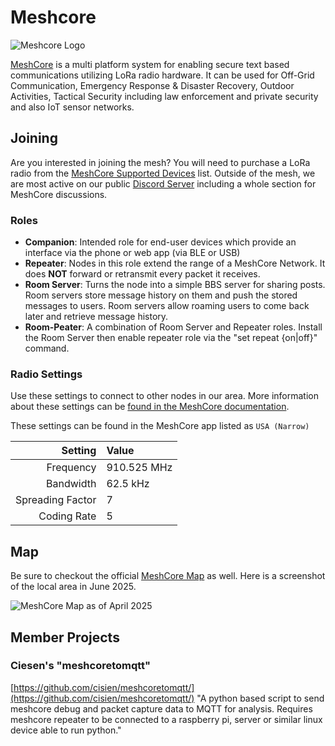 # Meshcore
![Meshcore Logo](/media/meshcore/meshcore_logo.png)

[MeshCore](https://meshcore.co.uk/) is a multi platform system for enabling secure text based communications utilizing LoRa radio hardware. It can be used for Off-Grid Communication, Emergency Response & Disaster Recovery, Outdoor Activities, Tactical Security including law enforcement and private security and also IoT sensor networks.

## Joining

Are you interested in joining the mesh? You will need to purchase a LoRa radio from the [MeshCore Supported Devices](https://meshcore.co.uk/get.html) list. Outside of the mesh, we are most active on our public [Discord Server](https://discord.gg/ANvUg3AyZt) including a whole section for MeshCore discussions. 


### Roles
- **Companion**: Intended role for end-user devices which provide an interface via the phone or web app (via BLE or USB)
- **Repeater**: Nodes in this role extend the range of a MeshCore Network. It does **NOT** forward or retransmit every packet it receives.
- **Room Server**: Turns the node into a simple BBS server for sharing posts. Room servers store message history on them and push the stored messages to users. Room servers allow roaming users to come back later and retrieve message history. 
- **Room-Peater**: A combination of Room Server and Repeater roles. Install the Room Server then enable repeater role via the "set repeat {on|off}" command.

### Radio Settings
Use these settings to connect to other nodes in our area. More information about these settings can be [found in the MeshCore documentation](https://github.com/ripplebiz/MeshCore/blob/main/docs/faq.md#51-q-what-are-bw-sf-and-cr).

These settings can be found in the MeshCore app listed as `USA (Narrow)`

Setting | Value
---: | :---
Frequency | 910.525 MHz
Bandwidth | 62.5 kHz
Spreading Factor | 7
Coding Rate | 5

## Map
Be sure to checkout the official [MeshCore Map](https://meshcore.co.uk/map.html) as well. Here is a screenshot of the local area in June 2025.

![MeshCore Map as of April 2025](/media/meshcore/Meshcore_2025-06-25.png)


## Member Projects

### Ciesen's "meshcoretomqtt"
[https://github.com/cisien/meshcoretomqtt/](https://github.com/cisien/meshcoretomqtt/) "A python based script to send meshcore debug and packet capture data to MQTT for analysis. Requires meshcore repeater to be connected to a raspberry pi, server or similar linux device able to run python."
